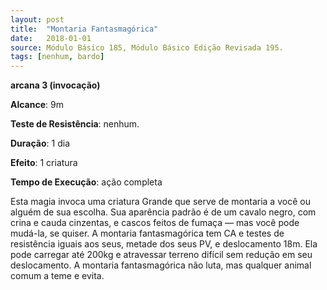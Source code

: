 ```yaml
---
layout: post
title:  "Montaria Fantasmagórica"
date:   2018-01-01
source: Módulo Básico 185, Módulo Básico Edição Revisada 195.
tags: [nenhum, bardo]
---
```


**arcana 3 (invocação)**

**Alcance**: 9m

**Teste de Resistência**: nenhum.

**Duração**: 1 dia

**Efeito**: 1 criatura

**Tempo de Execução**: ação completa

Esta magia invoca uma criatura Grande que serve de montaria a você ou alguém de sua escolha. Sua aparência padrão é de um cavalo negro, com crina e cauda cinzentas, e cascos feitos de fumaça — mas você pode mudá-la, se quiser.
A montaria fantasmagórica tem CA e testes de resistência iguais aos seus, metade dos seus PV, e deslocamento 18m. Ela pode carregar até 200kg e atravessar terreno difícil sem redução em seu deslocamento.
A montaria fantasmagórica não luta, mas qualquer animal comum a teme e evita.
